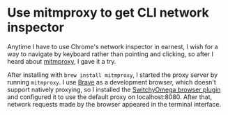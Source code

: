 # Use mitmproxy to get CLI network inspector

Anytime I have to use Chrome's network inspector in earnest, I wish for a way to navigate by keyboard rather than pointing and clicking, so after I heard about [mitmproxy](https://mitmproxy.org/), I gave it a try.

After installing with `brew install mitmproxy`, I started the proxy server by running `mitmproxy`.
I use [Brave](https://brave.com/) as a development browser, which doesn't support natively proxying, so I installed the [SwitchyOmega browser plugin](https://chromewebstore.google.com/detail/proxy-switchyomega/padekgcemlokbadohgkifijomclgjgif) and configured it to use the default proxy on localhost:8080.
After that, network requests made by the browser appeared in the terminal interface.

